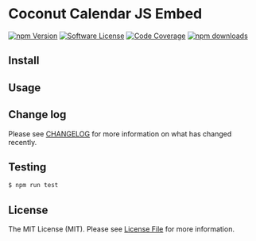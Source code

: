 # Coconut Calendar JS Embed

[![npm Version][ico-version]][link-npm]
[![Software License][ico-license]](LICENSE.md)
[![Code Coverage][ico-coverage]][link-coverage]
[![npm downloads][ico-downloads]][link-downloads]

## Install

## Usage

## Change log

Please see [CHANGELOG](CHANGELOG.md) for more information on what has changed recently.

## Testing

```bash
$ npm run test
```

## License

The MIT License (MIT). Please see [License File](LICENSE.md) for more information.

[ico-version]: https://img.shields.io/npm/v/coconut-embed-js.svg?style=flat-square
[ico-license]: https://img.shields.io/badge/license-MIT-brightgreen.svg?style=flat-square
[ico-coverage]: https://img.shields.io/coveralls/mzabriskie/coconut-embed-js.svg?style=flat-square
[ico-downloads]: https://img.shields.io/npm/dm/coconut-embed-js.svg?style=flat-square

[link-npm]: https://www.npmjs.org/package/coconut-embed-js
[link-coverage]: https://coveralls.io/r/coconutcalendar/coconut-embed-js
[link-downloads]: http://npm-stat.com/charts.html?package=coconut-embed-js